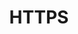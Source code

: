 ---
title: HTTPS
menu:
  sidebar:
    name: HTTPS
    identifier: HTTPS
    parent: Seguridad
    weight: 0
---